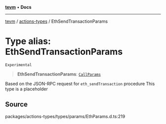 [**tevm**](../../README.md) • **Docs**

***

[tevm](../../modules.md) / [actions-types](../README.md) / EthSendTransactionParams

# Type alias: EthSendTransactionParams

`Experimental`

> **EthSendTransactionParams**: [`CallParams`](../../index/type-aliases/CallParams.md)

Based on the JSON-RPC request for `eth_sendTransaction` procedure
This type is a placeholder

## Source

packages/actions-types/types/params/EthParams.d.ts:219
